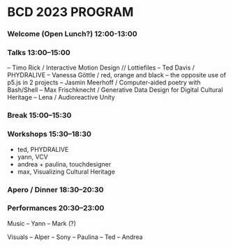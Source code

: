 # BCD 2023 PROGRAM

### Welcome (Open Lunch?) 12:00-13:00

### Talks 13:00–15:00

– Timo Rick / Interactive Motion Design // Lottiefiles
– Ted Davis / PHYDRALIVE
– Vanessa Göttle / red, orange and black – the opposite use of p5.js in 2 projects
– Jasmin Meerhoff / Computer-aided poetry with Bash/Shell
– Max Frischknecht / Generative Data Design for Digital Cultural Heritage
– Lena / Audioreactive Unity

### Break 15:00–15:30

### Workshops 15:30–18:30

- ted, PHYDRALIVE
- yann, VCV
- andrea + paulina, touchdesigner
- max, Visualizing Cultural Heritage

### Apero / Dinner 18:30–20:30

### Performances 20:30–23:00

Music
– Yann
– Mark (?)

Visuals
– Alper
– Sony
– Paulina
– Ted
– Andrea
